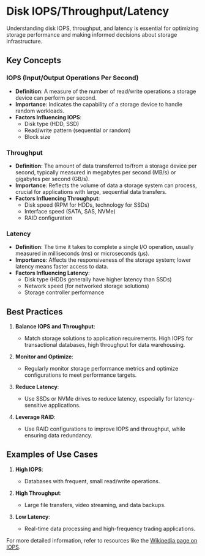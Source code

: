 # Disk IOPS/Throughput/Latency

Understanding disk IOPS, throughput, and latency is essential for optimizing storage performance and making informed decisions about storage infrastructure.

## Key Concepts

### IOPS (Input/Output Operations Per Second)
- **Definition**: A measure of the number of read/write operations a storage device can perform per second.
- **Importance**: Indicates the capability of a storage device to handle random workloads.
- **Factors Influencing IOPS**:
  - Disk type (HDD, SSD)
  - Read/write pattern (sequential or random)
  - Block size

### Throughput
- **Definition**: The amount of data transferred to/from a storage device per second, typically measured in megabytes per second (MB/s) or gigabytes per second (GB/s).
- **Importance**: Reflects the volume of data a storage system can process, crucial for applications with large, sequential data transfers.
- **Factors Influencing Throughput**:
  - Disk speed (RPM for HDDs, technology for SSDs)
  - Interface speed (SATA, SAS, NVMe)
  - RAID configuration

### Latency
- **Definition**: The time it takes to complete a single I/O operation, usually measured in milliseconds (ms) or microseconds (µs).
- **Importance**: Affects the responsiveness of the storage system; lower latency means faster access to data.
- **Factors Influencing Latency**:
  - Disk type (HDDs generally have higher latency than SSDs)
  - Network speed (for networked storage solutions)
  - Storage controller performance

## Best Practices

1. **Balance IOPS and Throughput**:
   - Match storage solutions to application requirements. High IOPS for transactional databases, high throughput for data warehousing.

2. **Monitor and Optimize**:
   - Regularly monitor storage performance metrics and optimize configurations to meet performance targets.

3. **Reduce Latency**:
   - Use SSDs or NVMe drives to reduce latency, especially for latency-sensitive applications.

4. **Leverage RAID**:
   - Use RAID configurations to improve IOPS and throughput, while ensuring data redundancy.

## Examples of Use Cases

1. **High IOPS**:
   - Databases with frequent, small read/write operations.

2. **High Throughput**:
   - Large file transfers, video streaming, and data backups.

3. **Low Latency**:
   - Real-time data processing and high-frequency trading applications.

For more detailed information, refer to resources like the [Wikipedia page on IOPS](https://en.wikipedia.org/wiki/IOPS).
